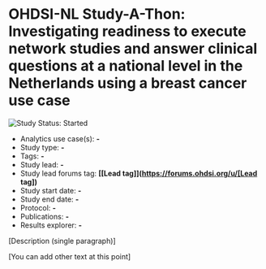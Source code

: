 # OHDSI-NL Study-A-Thon: Investigating readiness to execute network studies and answer clinical questions at a national level in the Netherlands using a breast cancer use case

<img src="https://img.shields.io/badge/Study%20Status-Started-blue.svg" alt="Study Status: Started">

- Analytics use case(s): **-**
- Study type: **-**
- Tags: **-**
- Study lead: **-**
- Study lead forums tag: **[[Lead tag]](https://forums.ohdsi.org/u/[Lead tag])**
- Study start date: **-**
- Study end date: **-**
- Protocol: **-**
- Publications: **-**
- Results explorer: **-**

[Description (single paragraph)]

[You can add other text at this point]
